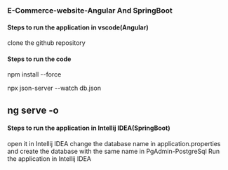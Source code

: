 ###  E-Commerce-website-Angular And SpringBoot

#### Steps to run the application in vscode(Angular)
clone the github repository

#### Steps to run the code
npm install --force

npx json-server --watch db.json

ng serve -o
--------------------------------------
#### Steps to run the application in Intellij IDEA(SpringBoot)
open it in Intellij IDEA
change the database name in application.properties and create the database with the same name in PgAdmin-PostgreSql
Run the application in Intellij IDEA
